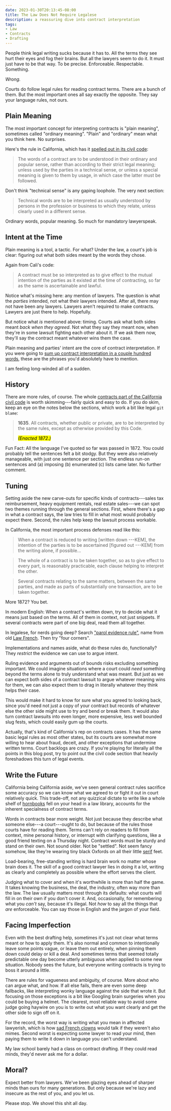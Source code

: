```yaml
---
date: 2023-01-30T20:13:45-08:00
title: The Law Does Not Require Legalese
description: a reassuring dive into contract interpretation
tags:
- Law
- Contracts
- Drafting
---
```


People think legal writing sucks because it has to.  All the terms they see hurt their eyes and fog their brains.  But all the lawyers seem to do it.  It must just have to be that way.  To be precise.  Enforceable.  Respectable.  Something.

_Wrong._

Courts do follow legal rules for reading contract terms.  There are a bunch of them.  But the most important ones all say exactly the opposite.  They say your language rules, not ours.

## Plain Meaning

The most important concept for interpreting contracts is "plain meaning", sometimes called "ordinary meaning".  "Plain" and "ordinary" mean what you think here.  No surprises.

Here's the rule in California, which has it [spelled out in its civil code](https://leginfo.legislature.ca.gov/faces/codes_displaySection.xhtml?lawCode=CIV&sectionNum=1644.):

> The words of a contract are to be understood in their ordinary and popular sense, rather than according to their strict legal meaning; unless used by the parties in a technical sense, or unless a special meaning is given to them by usage, in which case the latter must be followed.

Don't think "technical sense" is any gaping loophole.  The very next section:

> Technical words are to be interpreted as usually understood by persons in the profession or business to which they relate, unless clearly used in a different sense.

Ordinary words, popular meaning.  So much for mandatory lawyerspeak.

## Intent at the Time

Plain meaning is a tool, a tactic.  For what?  Under the law, a court's job is clear: figuring out what both sides meant by the words they chose.

Again from Cali's code:

> A contract must be so interpreted as to give effect to the mutual intention of the parties as it existed at the time of contracting, so far as the same is ascertainable and lawful.

Notice what's missing here: any mention of lawyers.  The question is what the _parties_ intended, not what their lawyers intended.  After all, there may not have been any lawyers.  Lawyers aren't required to make contracts.  Lawyers are just there to help.  Hopefully.

But notice what _is_ mentioned above: timing.  Courts ask what both sides meant _back when they agreed_.  Not what they say they meant now, when they're in some lawsuit fighting each other about it.  If we ask them now, they'll say the contract meant whatever wins them the case.

Plain meaning and parties' intent are the core of contract interpretation.  If you were going to [sum up contract interpretation in a couple hundred words](https://www.justice.gov/jm/civil-resource-manual-72-principles-contract-interpretation), these are the phrases you'd absolutely have to mention.

I am feeling long-winded all of a sudden.

## History

There are more rules, of course.  The whole [contracts part of the California civil code](https://leginfo.legislature.ca.gov/faces/codes_displayText.xhtml?division=3.&part=2.&lawCode=CIV&title=3.) is worth skimming---fairly quick and easy to do.  If you do skim, keep an eye on the notes below the sections, which work a bit like legal `git blame`:

> **1635**.  All contracts, whether public or private, are to be interpreted by the same rules, except as otherwise provided by this Code.
>
> <mark><em>(Enacted 1872.)</em></mark>

Fun Fact: All the language I've quoted so far was passed in 1872.  You could probably tell the sentences felt a bit stodgy.  But they were also relatively manageable, with just one sentence per section.  The endless run-on sentences and (a) imposing (b) enumerated (c) lists came later.  No further comment.

## Tuning

Setting aside the new carve-outs for specific kinds of contracts---sales tax reimbursement, heavy equipment rentals, real estate sales---we can spot two themes running through the general sections.  First, where there's a gap in what a contract says, the law tries to fill in what most would probably expect there.  Second, the rules help keep the lawsuit process workable.

In California, the most important process defenses read like this:

> When a contract is reduced to writing [written down ---KEM], the intention of the parties is to be ascertained [figured out ---KEM] from the writing alone, if possible...

> The whole of a contract is to be taken together, so as to give effect to every part, is reasonably practicable, each clause helping to interpret the other.

> Several contracts relating to the same matters, between the same parties, and made as parts of substantially one transaction, are to be taken together.

More 1872?  You bet.

In modern English:  When a contract's written down, try to decide what it means just based on the terms.  All of them in context, not just snippets.  If several contracts were part of one big deal, read them all together.

In legalese, for nerds going deep? Search ["parol evidence rule"](https://en.wikipedia.org/wiki/Parol_evidence_rule), name from old [Law French](https://en.wikipedia.org/wiki/Law_French).  Then try "four corners".

Implementations and names aside, what do these rules do, functionally?  They _restrict_ the evidence we can use to argue intent.

Ruling evidence and arguments out of bounds risks excluding something important.  We could imagine situations where a court could _need_ something beyond the terms alone to truly understand what was meant.  But just as we can expect both sides of a contract lawsuit to argue whatever meaning wins for them, we can also expect them to drag in literally whatever they think helps their case.

This would make it hard to know for sure what you agreed to looking back, since you'd need not just a copy of your contract but records of whatever else the other side might use to try and bend or break them.  It would also turn contract lawsuits into even longer, more expensive, less well bounded slug fests, which could easily gum up the courts.

Actually, that's kind of California's rep on contracts cases.  It has the same basic legal rules as most other states, but its courts are somewhat more willing to hear about fraud, deceit, and other exceptions that undermine written terms.  Court backlogs are crazy.  If you're playing for literally all the points in this blog post, try to point out the civil code section that heavily foreshadows this turn of legal events.

## Write the Future

California being California aside, we've seen general contract rules sacrifice some accuracy so we can know what we agreed to or fight it out in court relatively quick.  This trade-off, not any quizzical dictate to write like a whole shelf of [hornbooks](https://en.wikipedia.org/wiki/Hornbook_(law)) fell on your head in a law library, accounts for the inherent specialness of contract terms.

Words in contracts bear more weight.  Not just because they describe what someone else---a court---ought to do, but because of the rules those courts have for reading them.  Terms can't rely on readers to fill from context, mine personal history, or interrupt with clarifying questions, like a good friend texting on a Thursday night.  Contract words must be sturdy and stand on their own.  Not sound older.  Not be "settled".  Not seem fancy somehow, like they're wearing tiny black Oxfords on all their little [serif](https://en.wikipedia.org/wiki/Serif) feet.

Load-bearing, free-standing writing is hard brain work no matter whose brain does it.  The skill of a good contract lawyer lies in doing it a lot, writing as clearly and completely as possible where the effort serves the client.

Judging what to cover and when it's worthwhile is more than half the game.  It takes knowing the business, the deal, the industry, often way more than the law.  The law usually matters most through its defaults: what courts will fill in on their own if you don't cover it.  And, occasionally, for remembering what you _can't_ say, because it's illegal.   Not _how_ to say all the things that _are_ enforceable.  You can say those in English and the jargon of your field.

## Facing Imperfection

Even with the best drafting help, sometimes it's just not clear what terms meant or how to apply them.  It's also normal and common to intentionally leave some points vague, or leave them out entirely, when pinning them down could delay or kill a deal.  And sometimes terms that seemed totally predictable one day become utterly ambiguous when applied to some new situation.  Nobody sees the future, but everyone writing contracts is trying to boss it around a little.

There are rules for vagueness and ambiguity, of course.  More about who can argue what, and how.  If all else fails, there are even some deep fallbacks, like interpreting wonky language against the side that wrote it.  But focusing on those exceptions is a bit like Googling brain surgeries when you could be buying a helmet.  The clearest, most reliable way to avoid some judge going haywire on you is to write out what you want clearly and get the other side to sign off on it.

For the record, the worst way is writing what you mean in affected lawyerish, which is how [sad French clowns](https://en.wikipedia.org/wiki/Pierrot) would talk if they weren't also mimes.  Second worst is expecting some lawyer to read your mind, then paying them to write it down in language you can't understand.

My law school barely had a class on contract drafting.  If they could read minds, they'd never ask me for a dollar.

## Moral?

Expect better from lawyers.  We've been glazing eyes ahead of sharper minds than ours for many generations.  But only because we're lazy and insecure as the rest of you, and you let us.

Please stop.  We shovel this shit all day.
